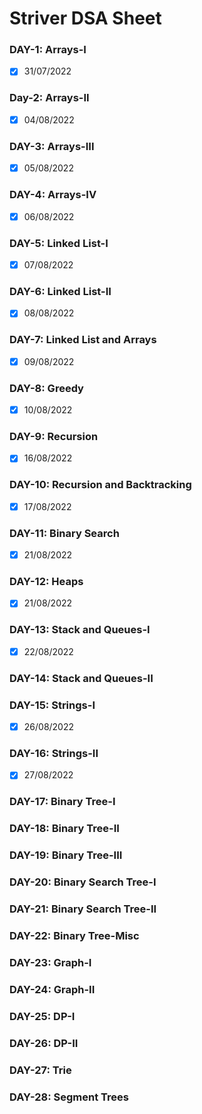 # Striver DSA Sheet

### DAY-1: Arrays-I
- [x] 31/07/2022

### Day-2: Arrays-II
- [x] 04/08/2022

### DAY-3: Arrays-III
- [x] 05/08/2022

### DAY-4: Arrays-IV
- [x] 06/08/2022

### DAY-5: Linked List-I
- [x] 07/08/2022

### DAY-6: Linked List-II
- [x] 08/08/2022

### DAY-7: Linked List and Arrays
- [x] 09/08/2022

### DAY-8: Greedy
- [x] 10/08/2022

### DAY-9: Recursion
- [x] 16/08/2022

### DAY-10: Recursion and Backtracking
- [x] 17/08/2022

### DAY-11: Binary Search
- [x] 21/08/2022

### DAY-12: Heaps
- [x] 21/08/2022

### DAY-13: Stack and Queues-I
- [x] 22/08/2022

### DAY-14: Stack and Queues-II


### DAY-15: Strings-I
- [x] 26/08/2022

### DAY-16: Strings-II
- [x] 27/08/2022

### DAY-17: Binary Tree-I

### DAY-18: Binary Tree-II


### DAY-19: Binary Tree-III


### DAY-20: Binary Search Tree-I


### DAY-21: Binary Search Tree-II


### DAY-22: Binary Tree-Misc


### DAY-23: Graph-I


### DAY-24: Graph-II


### DAY-25: DP-I


### DAY-26: DP-II


### DAY-27: Trie


### DAY-28: Segment Trees


